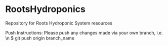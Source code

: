 # RootsHydroponics
Repository for Roots Hydroponic System resources

Push Instructions: 
Please push any changes made via your own branch, i.e. \n
 $ git push origin branch_name
